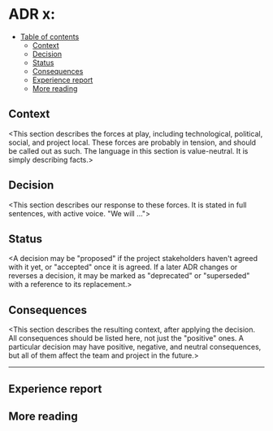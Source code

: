 # ADR x: <Name>

* [Table of contents](#)
  * [Context](#context)
  * [Decision](#decision)
  * [Status](#status)
  * [Consequences](#consequences)
  * [Experience report](#experience-report)
  * [More reading](#more-reading)

## Context

<This section describes the forces at play, including technological, political, social, and project local. These forces are probably in tension, and should be called out as such. The language in this section is value-neutral. It is simply describing facts.>

## Decision

<This section describes our response to these forces. It is stated in full sentences, with active voice. "We will …">

## Status

<A decision may be "proposed" if the project stakeholders haven't agreed with it yet, or "accepted" once it is agreed. If a later ADR changes or reverses a decision, it may be marked as "deprecated" or "superseded" with a reference to its replacement.>

## Consequences

<This section describes the resulting context, after applying the decision. All consequences should be listed here, not just the "positive" ones. A particular decision may have positive, negative, and neutral consequences, but all of them affect the team and project in the future.>

---

## Experience report

<OPTIONAL>
<This section allow you to record experiences that you had while implementing/using the given architecture.>

## More reading

<OPTIONAL>
<Any attachment/relevant content for your ADR.>
